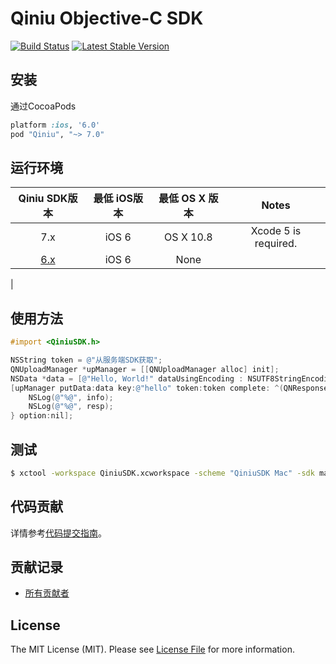 # Qiniu Objective-C SDK

[![Build Status](https://travis-ci.org/qiniu/objective-c-sdk.svg?branch=master)](https://travis-ci.org/qiniu/objective-c-sdk)
[![Latest Stable Version](https://badge.fury.io/co/Qiniu.png)](https://github.com/qiniu/objective-c-sdk/releases)

## 安装

通过CocoaPods

```ruby
platform :ios, '6.0'
pod "Qiniu", "~> 7.0"
```

## 运行环境

| Qiniu SDK版本 | 最低 iOS版本   | 最低 OS X 版本  |                                   Notes                                   |
|:--------------------:|:---------------------------:|:----------------------------:|:-------------------------------------------------------------------------:|
|          7.x         |            iOS 6            |           OS X 10.8          | Xcode 5 is required.  |
|          [6.x](https://github.com/qiniu/ios-sdk)         |            iOS 6            |         None        |                                                                           |
|


## 使用方法

```objective-c
#import <QiniuSDK.h>

NSString token = @"从服务端SDK获取";
QNUploadManager *upManager = [[QNUploadManager alloc] init];
NSData *data = [@"Hello, World!" dataUsingEncoding : NSUTF8StringEncoding];
[upManager putData:data key:@"hello" token:token complete: ^(QNResponseInfo *info, NSString *key, NSDictionary *resp) {
    NSLog(@"%@", info);
    NSLog(@"%@", resp);
} option:nil];

```


## 测试

``` bash
$ xctool -workspace QiniuSDK.xcworkspace -scheme "QiniuSDK Mac" -sdk macosx -configuration Release test -test-sdk macosx
```


## 代码贡献

详情参考[代码提交指南](https://github.com/qiniu/objective-c-sdk/blob/master/CONTRIBUTING.md)。

## 贡献记录

- [所有贡献者](https://github.com/qiniu/objective-c-sdk/contributors)


## License

The MIT License (MIT). Please see [License File](https://github.com/qiniu/objective-c-sdk/blob/master/LICENSE) for more information.
